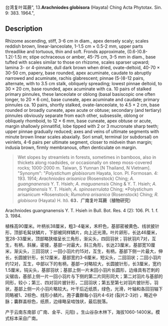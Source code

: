 台湾复叶耳蕨",
13.**Arachniodes globisora** (Hayata) Ching Acta Phytotax. Sin. 9: 383. 1964.",

## Description
Rhizome ascending, stiff, 3-6 cm in diam., apex densely scaly; scales reddish brown, linear-lanceolate, 1-1.5 cm × 0.5-2 mm, upper parts threadlike and tortuous, thin and soft. Fronds approximate, (0.6-)0.8-1.2(-1.5) m; stipe ochraceous or amber, 45-75 cm, 3-5 mm in diam., base tufted with scales similar to those on rhizome, scales sparser upward; lamina 3- or 4-pinnate, dull dark brown when dried, ovate-deltoid, 40-70 × 30-50 cm, papery, base rounded, apex acuminate, caudate to abruptly narrowed and acuminate, rachis glabrescent; pinnae (5-)8-12 pairs, alternate, with to 3.5 cm stalk, obliquely spreading; lowest pinnae deltoid, to 30 × 20 cm, base rounded, apex acuminate with ca. 10 pairs of stalked primary pinnules, these lanceolate or oblong (basal basiscopic one often longer, to 20 × 6 cm), base cuneate, apex acuminate and caudate; primary pinnules ca. 10 pairs, shortly stalked, ovate-lanceolate, to 4.5 × 2 cm, base rounded or broadly cuneate, apex acute or obtuse; secondary (and tertiary) pinnules obviously separate from each other, subsessile, oblong or obliquely rhomboid, to 12 × 6 mm, base cuneate, apex obtuse or acute, margin shallowly pinnatifid, lobe tipped with 2 or 3 mucronate sharp teeth; upper pinnae gradually reduced; axes and veins of ultimate segments with minute brown linear scales abaxially. Sori small, terminal (or subdorsal) on veinlets, 4-6 pairs per ultimate segment, closer to midvein than margin; indusia brown, firmly membranous, often denticulate on margin.

> Wet slopes by streamlets in forests, sometimes in bamboos, also in thickets along roadsides, or occasionally on steep moss-covered rocks; 1000-2000 m. Taiwan, S Yunnan [N Thailand, N Vietnam].
  "Synonym": "*Polystichum globisorum* Hayata, Icon. Pl. Formosan. 4: 193. 1914; *Arachniodes arisanica* (Rosenstock) Ching; *A.* *guangnanensis* Y. T. Hsieh; *A. maguanensis* Ching &amp; Y. T. Hsieh; *A. menglianensis* Y. T. Hsieh; *A. spinoserrulata* Ching; *Polystichum arisanicum *Rosenstock; *Rumohra arisanica* (Rosenstock) Ching; *R. globisora* (Hayata) H. Itô.
**63．广南复叶耳蕨（植物研究）**

Arachniodes guangnanensis Y. T. Hsieh in Bull. Bot. Res. 4 (2): 106. Pl. 1. f. 3. 1984.

植株高90厘米。叶柄长38厘米，粗3-4毫米，禾秆色，基部密被黄色、线状披针形，顶部毛髯状鳞片，下部被同样鳞片，向上近光滑。叶片卵形，长达46厘米，宽28-33厘米，顶部略狭缩呈长三角形，渐尖头，四回羽状；羽状羽片7对，互生，有柄，斜展，密接，基部一对最大，斜三角形，长达23厘米，基部宽10厘米，渐尖头，三回羽状；一回小羽片约15对，互生，有柄，基部下侧一片最大，伸长，长圆披针形，长12厘米，基部宽约3-6厘米，短尖头，二回羽状；二回小羽片约12对，互生，中部以下的有柄，基部一对略较大，长圆披针形，长3厘米，宽约1.5厘米，钝尖头，基部羽状；基部上侧一片末回小羽片长圆形，边缘具有芒刺的尖锯齿，基部上侧一片一回小羽片与下侧的第二片同形同大；第二对羽片与基部的同形，较小；第三、四对羽片披针形，二回羽状；第五至第七对羽片披针形，羽状，基部上侧一片小羽片略较大。叶干后近纸质，绿色，光滑，叶轴和各回羽轴下同略被1、2棕色、线形小鳞片。孢子囊群每小羽片4-6对 (裂片2-3对) ，略近中脉；囊群盖棕色，纸质，边缘略呈啮蚀状，最后脱落。

产于云南东南部 (广南、金平、元阳) 。生山谷杂木林下，海拔1060-1400米。模式标本采自广南。
